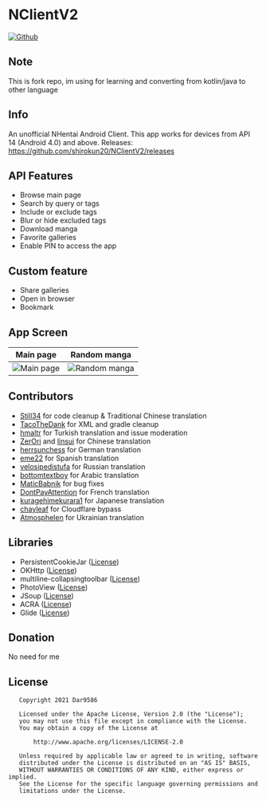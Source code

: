 # NClientV2

[![Github](https://img.shields.io/github/v/release/shirokun20/NClientV2.svg?logo=github)](https://github.com/shirokun20/NClientV2/releases/latest) 

## Note

This is fork repo, im using for learning and converting from kotlin/java to other language 

## Info

An unofficial NHentai Android Client.
This app  works for devices from API 14 (Android 4.0) and above.
Releases: <https://github.com/shirokun20/NClientV2/releases>

## API Features

- Browse main page
- Search by query or tags
- Include or exclude tags
- Blur or hide excluded tags
- Download manga
- Favorite galleries
- Enable PIN to access the app

## Custom feature

- Share galleries
- Open in browser
- Bookmark

## App Screen

Main page|Random manga
:-:|:-:
![Main page](https://raw.githubusercontent.com/Dar9586/NClientV2/master/fastlane/metadata/android/en-US/images/phoneScreenshots/img1.jpg)|![Random manga](https://raw.githubusercontent.com/Dar9586/NClientV2/master/fastlane/metadata/android/en-US/images/phoneScreenshots/img4.jpg)

## Contributors

- [Still34](https://github.com/Still34) for code cleanup & Traditional Chinese translation
- [TacoTheDank](https://github.com/TacoTheDank) for XML and gradle cleanup
- [hmaltr](https://github.com/hmaltr) for Turkish translation and issue moderation
- [ZerOri](https://github.com/ZerOri) and [linsui](https://github.com/linsui) for Chinese translation
- [herrsunchess](https://github.com/herrsunchess) for German translation
- [eme22](https://github.com/herrsunchess) for Spanish translation
- [velosipedistufa](https://github.com/velosipedistufa) for Russian translation
- [bottomtextboy](https://github.com/bottomtextboy) for Arabic translation
- [MaticBabnik](https://github.com/MaticBabnik) for bug fixes
- [DontPayAttention](https://github.com/DontPayAttention) for French translation
- [kuragehimekurara1](https://github.com/kuragehimekurara1) for Japanese translation
- [chayleaf](https://github.com/chayleaf) for Cloudflare bypass
- [Atmosphelen](https://github.com/Atmosphelen) for Ukrainian translation



## Libraries

- PersistentCookieJar ([License](https://github.com/franmontiel/PersistentCookieJar/blob/master/LICENSE.txt))
- OKHttp ([License](https://github.com/square/okhttp/blob/master/LICENSE.txt))
- multiline-collapsingtoolbar ([License](https://github.com/opacapp/multiline-collapsingtoolbar/blob/master/LICENSE))
- PhotoView ([License](https://github.com/chrisbanes/PhotoView/blob/master/LICENSE))
- JSoup ([License](https://github.com/jhy/jsoup/blob/master/LICENSE))
- ACRA ([License](https://github.com/ACRA/acra/blob/master/LICENSE))
- Glide ([License](https://github.com/bumptech/glide/blob/master/LICENSE))

## Donation

No need for me

## License

```text
   Copyright 2021 Dar9586

   Licensed under the Apache License, Version 2.0 (the "License");
   you may not use this file except in compliance with the License.
   You may obtain a copy of the License at

       http://www.apache.org/licenses/LICENSE-2.0

   Unless required by applicable law or agreed to in writing, software
   distributed under the License is distributed on an "AS IS" BASIS,
   WITHOUT WARRANTIES OR CONDITIONS OF ANY KIND, either express or implied.
   See the License for the specific language governing permissions and
   limitations under the License.
```
